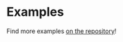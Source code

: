 # Examples

Find more examples [on the repository](https://github.com/histoire-dev/histoire/tree/main/examples)!
